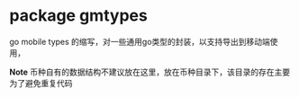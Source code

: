 # package gmtypes

go mobile types 的缩写，对一些通用go类型的封装，以支持导出到移动端使用，

**Note** 币种自有的数据结构不建议放在这里，放在币种目录下，该目录的存在主要为了避免重复代码